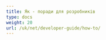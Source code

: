 ```yaml
---
title: Як - поради для розробників
type: docs
weight: 20
url: /uk/net/developer-guide/how-to/
---
```

